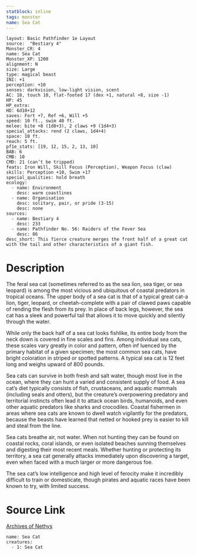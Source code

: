 ```yaml
---
statblock: inline
tags: monster
name: Sea Cat
---
```

```statblock
layout: Basic Pathfinder 1e Layout
source:  "Bestiary 4"
Monster_CR: 4
name: Sea Cat
Monster_XP: 1200
alignment: N
size: Large
type: magical beast
INI: +1
perception: +10
senses: darkvision, low-light vision, scent
AC: 18, touch 10, flat-footed 17 (dex +1, natural +8, size -1)
HP: 45
HP_extra: 
HD: 6d10+12
saves: Fort +7, Ref +6, Will +5
speed: 10 ft., swim 40 ft.
melee: bite +8 (1d8+3), 2 claws +9 (1d4+3)
special_attacks: rend (2 claws, 1d4+4)
space: 10 ft.
reach: 5 ft.
pf1e_stats: [19, 12, 15, 2, 13, 10]
BAB: 6
CMB: 10
CMD: 21 (can’t be tripped)
feats: Iron Will, Skill Focus (Perception), Weapon Focus (claw)
skills: Perception +10, Swim +17
special_qualities: hold breath
ecology:
  - name: Environment
    desc: warm coastlines
  - name: Organisation
    desc: solitary, pair, or pride (3-15)
    desc: none
sources:
  - name: Bestiary 4
    desc: 233
  - name: Pathfinder No. 56: Raiders of the Fever Sea
    desc: 86
desc_short: This fierce creature merges the front half of a great cat with the tail and other characteristics of a giant fish.
```
# Description
The feral sea cat (sometimes referred to as the sea lion, sea tiger, or sea leopard) is among the most vicious and ubiquitous of coastal predators in tropical oceans. The upper body of a sea cat is that of a typical great cat-a lion, tiger, leopard, or cheetah-complete with a pair of clawed paws capable of rending the flesh from its prey. In place of back legs, however, the sea cat has a sleek and powerful tail that allows it to move quickly and silently through the water.

While only the back half of a sea cat looks fishlike, its entire body from the neck down is covered in fine scales and fins. Among individual sea cats, these scales vary greatly in color and pattern, often inf luenced by the primary habitat of a given specimen; the most common sea cats, have bright coloration in striped or spotted patterns. A typical sea cat is 12 feet long and weighs upward of 800 pounds.

Sea cats can survive in both fresh and salt water, though most live in the ocean, where they can hunt a varied and consistent supply of food. A sea cat’s diet typically consists of fish, crustaceans, and aquatic mammals (including seals and otters), but the creature’s overpowering predatory and territorial instincts often lead it to attack ocean birds, humanoids, and even other aquatic predators like sharks and crocodiles. Coastal fishermen in areas where sea cats are known to dwell watch vigilantly for the predators, because the beasts have learned that netted or hooked prey is easier to kill and steal from the line.

Sea cats breathe air, not water. When not hunting they can be found on coastal rocks, coral islands, or even isolated beaches sunning themselves and digesting their most recent meals. Whether hunting or protecting its territory, a sea cat generally attacks immediately upon discovering a target, even when faced with a much larger or more dangerous foe.

The sea cat’s low intelligence and high level of ferocity make it incredibly difficult to train or domesticate, though pirates and aquatic races have been known to try, with limited success.
# Source Link
[Archives of Nethys](https://aonprd.com/MonsterDisplay.aspx?ItemName=Sea%20Cat)
```encounter-table
name: Sea Cat
creatures:
  - 1: Sea Cat
```
